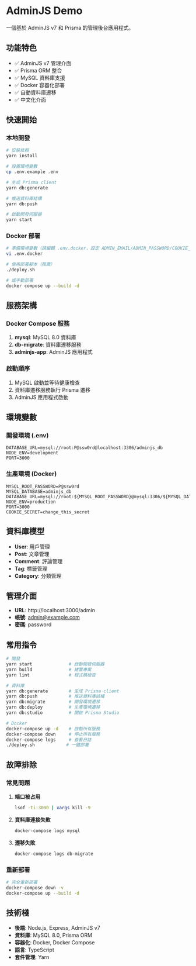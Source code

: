 # AdminJS Demo

一個基於 AdminJS v7 和 Prisma 的管理後台應用程式。

## 功能特色

- ✅ AdminJS v7 管理介面
- ✅ Prisma ORM 整合
- ✅ MySQL 資料庫支援
- ✅ Docker 容器化部署
- ✅ 自動資料庫遷移
- ✅ 中文化介面

## 快速開始

### 本地開發

```bash
# 安裝依賴
yarn install

# 設置環境變數
cp .env.example .env

# 生成 Prisma client
yarn db:generate

# 推送資料庫結構
yarn db:push

# 啟動開發伺服器
yarn start
```

### Docker 部署

```bash
# 準備環境變數（請編輯 .env.docker，設定 ADMIN_EMAIL/ADMIN_PASSWORD/COOKIE_SECRET）
vi .env.docker

# 使用部署腳本（推薦）
./deploy.sh

# 或手動部署
docker compose up --build -d
```

## 服務架構

### Docker Compose 服務

1. **mysql**: MySQL 8.0 資料庫
2. **db-migrate**: 資料庫遷移服務
3. **adminjs-app**: AdminJS 應用程式

### 啟動順序

1. MySQL 啟動並等待健康檢查
2. 資料庫遷移服務執行 Prisma 遷移
3. AdminJS 應用程式啟動

## 環境變數

### 開發環境 (.env)

```env
DATABASE_URL=mysql://root:P@ssw0rd@localhost:3306/adminjs_db
NODE_ENV=development
PORT=3000
```

### 生產環境 (Docker)

```env
MYSQL_ROOT_PASSWORD=P@ssw0rd
MYSQL_DATABASE=adminjs_db
DATABASE_URL=mysql://root:${MYSQL_ROOT_PASSWORD}@mysql:3306/${MYSQL_DATABASE}
NODE_ENV=production
PORT=3000
COOKIE_SECRET=change_this_secret
```

## 資料庫模型

- **User**: 用戶管理
- **Post**: 文章管理
- **Comment**: 評論管理
- **Tag**: 標籤管理
- **Category**: 分類管理

## 管理介面

- **URL**: http://localhost:3000/admin
- **帳號**: admin@example.com
- **密碼**: password

## 常用指令

```bash
# 開發
yarn start              # 啟動開發伺服器
yarn build              # 建置專案
yarn lint               # 程式碼檢查

# 資料庫
yarn db:generate        # 生成 Prisma client
yarn db:push            # 推送資料庫結構
yarn db:migrate         # 開發環境遷移
yarn db:deploy          # 生產環境遷移
yarn db:studio          # 開啟 Prisma Studio

# Docker
docker-compose up -d    # 啟動所有服務
docker-compose down     # 停止所有服務
docker-compose logs     # 查看日誌
./deploy.sh            # 一鍵部署
```

## 故障排除

### 常見問題

1. **端口被占用**
   ```bash
   lsof -ti:3000 | xargs kill -9
   ```

2. **資料庫連接失敗**
   ```bash
   docker-compose logs mysql
   ```

3. **遷移失敗**
   ```bash
   docker-compose logs db-migrate
   ```

### 重新部署

```bash
# 完全重新部署
docker-compose down -v
docker-compose up --build -d
```

## 技術棧

- **後端**: Node.js, Express, AdminJS v7
- **資料庫**: MySQL 8.0, Prisma ORM
- **容器化**: Docker, Docker Compose
- **語言**: TypeScript
- **套件管理**: Yarn